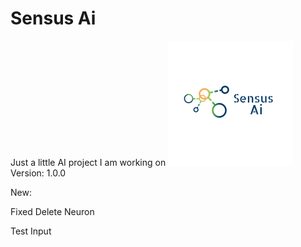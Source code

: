 # Sensus Ai
Just a little AI project I am working on
![alt text](https://raw.githubusercontent.com/Josh194/Ai/master/FFNN/src/logo.png)
Version: 1.0.0

New:

Fixed Delete Neuron

Test Input